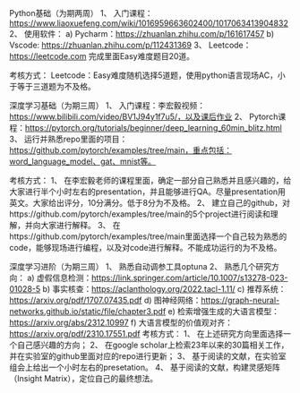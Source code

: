 Python基础（为期两周）
1、	入门课程：https://www.liaoxuefeng.com/wiki/1016959663602400/1017063413904832
2、	使用软件：
a)	Pycharm：https://zhuanlan.zhihu.com/p/161617457
b)	Vscode: https://zhuanlan.zhihu.com/p/112431369
3、	Leetcode： https://leetcode.com 完成里面Easy难度题目20道。

考核方式：
Leetcode：Easy难度随机选择5道题，使用python语言现场AC，小于等于三道题为不及格。

深度学习基础（为期三周）
1、	入门课程：李宏毅视频：https://www.bilibili.com/video/BV1J94y1f7u5/，以及课后作业
2、	Pytorch课程：https://pytorch.org/tutorials/beginner/deep_learning_60min_blitz.html
3、	运行并熟悉repo里面的项目：https://github.com/pytorch/examples/tree/main，重点包括：word_language_model、gat、mnist等。 

考核方式：
1、	在李宏毅老师的课程里面，确定一部分自己熟悉并且感兴趣的，给大家进行半个小时左右的presentation，并且能够进行QA。尽量presentation用英文。大家给出评分，10分满分。低于8分为不及格。
2、	建立自己的github，对https://github.com/pytorch/examples/tree/main的5个project进行阅读和理解，并向大家进行解释。
3、	在https://github.com/pytorch/examples/tree/main里面选择一个自己较为熟悉的code，能够现场进行编程，以及对code进行解释。不能成功运行的为不及格。

深度学习进阶（为期三周）
1、	熟悉自动调参工具optuna
2、	熟悉几个研究方向：
a)	虚假信息检测：https://link.springer.com/article/10.1007/s13278-023-01028-5
b)	事实核查：https://aclanthology.org/2022.tacl-1.11/
c)	推荐系统：https://arxiv.org/pdf/1707.07435.pdf
d)	图神经网络：https://graph-neural-networks.github.io/static/file/chapter3.pdf 
e)	检索增强生成的大语言模型：https://arxiv.org/abs/2312.10997 
f)	大语言模型的价值观对齐：https://arxiv.org/pdf/2310.17551.pdf 
考核方式：
1、	在上述研究方向里面选择一个自己感兴趣的方向；
2、	在google scholar上检索23年以来的30篇相关工作，并在实验室的github里面对应的repo进行更新；
3、	基于阅读的文献，在实验室组会上给出一个小时左右的presetation。
4、	基于阅读的文献，构建灵感矩阵（Insight Matrix），定位自己的最终想法。


